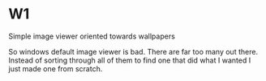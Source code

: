 # W1
Simple image viewer oriented towards wallpapers

So windows default image viewer is bad. There are far too many out there. Instead of sorting through all of them to find one that did what I wanted I just made one from scratch.
